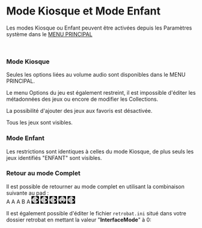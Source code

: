 # Mode Kiosque et Mode Enfant

Les modes Kiosque ou Enfant peuvent être activées depuis les Paramètres système dans le [MENU PRINCIPAL](../navigation/main-menu.md#parametres-systeme)

<div align="left">

<figure><img src="https://i.imgur.com/XrpzRR1.png" alt=""><figcaption></figcaption></figure>

</div>

### Mode Kiosque

Seules les options liées au volume audio sont disponibles dans le MENU PRINCIPAL.&#x20;

Le menu Options du jeu est également restreint, il est impossible d'éditer les métadonnées des jeux ou encore de modifier les Collections.

La possibilité d'ajouter des jeux aux favoris est désactivée.&#x20;

Tous les jeux sont visibles.

### Mode Enfant

Les restrictions sont identiques à celles du mode Kiosque, de plus seuls les jeux identifiés "ENFANT" sont visibles.

### Retour au mode Complet

Il est possible de retourner au mode complet en utilisant la combinaison suivante au pad :\
A A A B A ![](<../.gitbook/assets/image (7).png>) ![](<../.gitbook/assets/image (7).png>) ![](<../.gitbook/assets/image (7).png>) ![](<../.gitbook/assets/image (20).png>) ![](<../.gitbook/assets/image (7).png>)

Il est également possible d'éditer le fichier `retrobat.ini` situé dans votre dossier retrobat en mettant la valeur "**InterfaceMode**" à 0:

<div align="left">

<figure><img src="https://i.imgur.com/ofDCIxE.png" alt=""><figcaption></figcaption></figure>

</div>
